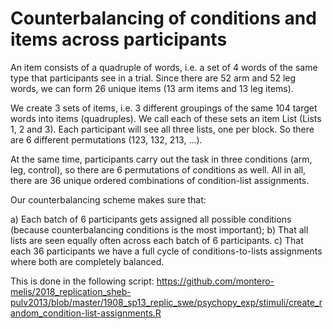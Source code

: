 Counterbalancing of conditions and items across participants
============================================================

An item consists of a quadruple of words, i.e. a set of 4 words of the same 
type that participants see in a trial. Since there are 52 arm and 52 leg words,
we can form 26 unique items (13 arm items and 13 leg items).

We create 3 sets of items, i.e. 3 different groupings of the same 104 target
words into items (quadruples). We call each of these sets an item List 
(Lists 1, 2 and 3). Each participant will see all three lists, one per block.
So there are 6 different permutations (123, 132, 213, ...).

At the same time, participants carry out the task in three conditions (arm,
leg, control), so there are 6 permutations of conditions as well. All in all,
there are 36 unique ordered combinations of condition-list assignments.

Our counterbalancing scheme makes sure that:

a) Each batch of 6 participants gets assigned all possible conditions (because
   counterbalancing conditions is the most important);
b) That all lists are seen equally often across each batch of 6 participants.
c) That each 36 participants we have a full cycle of conditions-to-lists
	 assignments where both are completely balanced.

This is done in the following script:
https://github.com/montero-melis/2018_replication_sheb-pulv2013/blob/master/1908_sp13_replic_swe/psychopy_exp/stimuli/create_random_condition-list-assignments.R

